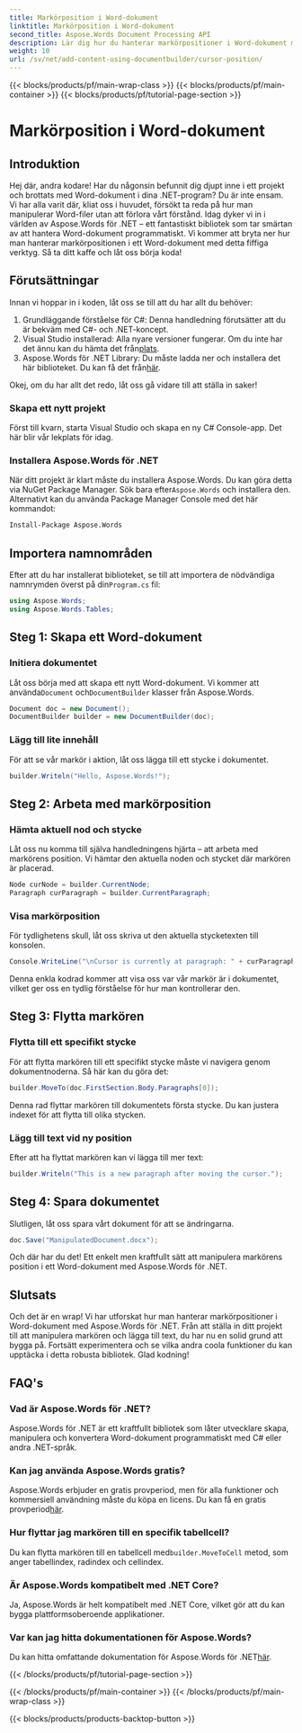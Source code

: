 ```yaml
---
title: Markörposition i Word-dokument
linktitle: Markörposition i Word-dokument
second_title: Aspose.Words Document Processing API
description: Lär dig hur du hanterar markörpositioner i Word-dokument med Aspose.Words för .NET med denna detaljerade, steg-för-steg-guide. Perfekt för .NET-utvecklare.
weight: 10
url: /sv/net/add-content-using-documentbuilder/cursor-position/
---
```


{{< blocks/products/pf/main-wrap-class >}}
{{< blocks/products/pf/main-container >}}
{{< blocks/products/pf/tutorial-page-section >}}

# Markörposition i Word-dokument

## Introduktion

Hej där, andra kodare! Har du någonsin befunnit dig djupt inne i ett projekt och brottats med Word-dokument i dina .NET-program? Du är inte ensam. Vi har alla varit där, kliat oss i huvudet, försökt ta reda på hur man manipulerar Word-filer utan att förlora vårt förstånd. Idag dyker vi in i världen av Aspose.Words för .NET – ett fantastiskt bibliotek som tar smärtan av att hantera Word-dokument programmatiskt. Vi kommer att bryta ner hur man hanterar markörpositionen i ett Word-dokument med detta fiffiga verktyg. Så ta ditt kaffe och låt oss börja koda!

## Förutsättningar

Innan vi hoppar in i koden, låt oss se till att du har allt du behöver:

1. Grundläggande förståelse för C#: Denna handledning förutsätter att du är bekväm med C#- och .NET-koncept.
2.  Visual Studio installerad: Alla nyare versioner fungerar. Om du inte har det ännu kan du hämta det från[plats](https://visualstudio.microsoft.com/).
3.  Aspose.Words för .NET Library: Du måste ladda ner och installera det här biblioteket. Du kan få det från[här](https://releases.aspose.com/words/net/).

Okej, om du har allt det redo, låt oss gå vidare till att ställa in saker!

### Skapa ett nytt projekt

Först till kvarn, starta Visual Studio och skapa en ny C# Console-app. Det här blir vår lekplats för idag.

### Installera Aspose.Words för .NET

 När ditt projekt är klart måste du installera Aspose.Words. Du kan göra detta via NuGet Package Manager. Sök bara efter`Aspose.Words` och installera den. Alternativt kan du använda Package Manager Console med det här kommandot:

```bash
Install-Package Aspose.Words
```

## Importera namnområden

 Efter att du har installerat biblioteket, se till att importera de nödvändiga namnrymden överst på din`Program.cs` fil:

```csharp
using Aspose.Words;
using Aspose.Words.Tables;
```

## Steg 1: Skapa ett Word-dokument

### Initiera dokumentet

 Låt oss börja med att skapa ett nytt Word-dokument. Vi kommer att använda`Document` och`DocumentBuilder` klasser från Aspose.Words.

```csharp
Document doc = new Document();
DocumentBuilder builder = new DocumentBuilder(doc);
```

### Lägg till lite innehåll

För att se vår markör i aktion, låt oss lägga till ett stycke i dokumentet.

```csharp
builder.Writeln("Hello, Aspose.Words!");
```

## Steg 2: Arbeta med markörposition

### Hämta aktuell nod och stycke

Låt oss nu komma till själva handledningens hjärta – att arbeta med markörens position. Vi hämtar den aktuella noden och stycket där markören är placerad.

```csharp
Node curNode = builder.CurrentNode;
Paragraph curParagraph = builder.CurrentParagraph;
```

### Visa markörposition

För tydlighetens skull, låt oss skriva ut den aktuella stycketexten till konsolen.

```csharp
Console.WriteLine("\nCursor is currently at paragraph: " + curParagraph.GetText());
```

Denna enkla kodrad kommer att visa oss var vår markör är i dokumentet, vilket ger oss en tydlig förståelse för hur man kontrollerar den.

## Steg 3: Flytta markören

### Flytta till ett specifikt stycke

För att flytta markören till ett specifikt stycke måste vi navigera genom dokumentnoderna. Så här kan du göra det:

```csharp
builder.MoveTo(doc.FirstSection.Body.Paragraphs[0]);
```

Denna rad flyttar markören till dokumentets första stycke. Du kan justera indexet för att flytta till olika stycken.

### Lägg till text vid ny position

Efter att ha flyttat markören kan vi lägga till mer text:

```csharp
builder.Writeln("This is a new paragraph after moving the cursor.");
```

## Steg 4: Spara dokumentet

Slutligen, låt oss spara vårt dokument för att se ändringarna.

```csharp
doc.Save("ManipulatedDocument.docx");
```

Och där har du det! Ett enkelt men kraftfullt sätt att manipulera markörens position i ett Word-dokument med Aspose.Words för .NET.

## Slutsats

Och det är en wrap! Vi har utforskat hur man hanterar markörpositioner i Word-dokument med Aspose.Words för .NET. Från att ställa in ditt projekt till att manipulera markören och lägga till text, du har nu en solid grund att bygga på. Fortsätt experimentera och se vilka andra coola funktioner du kan upptäcka i detta robusta bibliotek. Glad kodning!

## FAQ's

### Vad är Aspose.Words för .NET?

Aspose.Words för .NET är ett kraftfullt bibliotek som låter utvecklare skapa, manipulera och konvertera Word-dokument programmatiskt med C# eller andra .NET-språk.

### Kan jag använda Aspose.Words gratis?

 Aspose.Words erbjuder en gratis provperiod, men för alla funktioner och kommersiell användning måste du köpa en licens. Du kan få en gratis provperiod[här](https://releases.aspose.com/).

### Hur flyttar jag markören till en specifik tabellcell?

 Du kan flytta markören till en tabellcell med`builder.MoveToCell` metod, som anger tabellindex, radindex och cellindex.

### Är Aspose.Words kompatibelt med .NET Core?

Ja, Aspose.Words är helt kompatibelt med .NET Core, vilket gör att du kan bygga plattformsoberoende applikationer.

### Var kan jag hitta dokumentationen för Aspose.Words?

 Du kan hitta omfattande dokumentation för Aspose.Words för .NET[här](https://reference.aspose.com/words/net/).

{{< /blocks/products/pf/tutorial-page-section >}}

{{< /blocks/products/pf/main-container >}}
{{< /blocks/products/pf/main-wrap-class >}}

{{< blocks/products/products-backtop-button >}}
